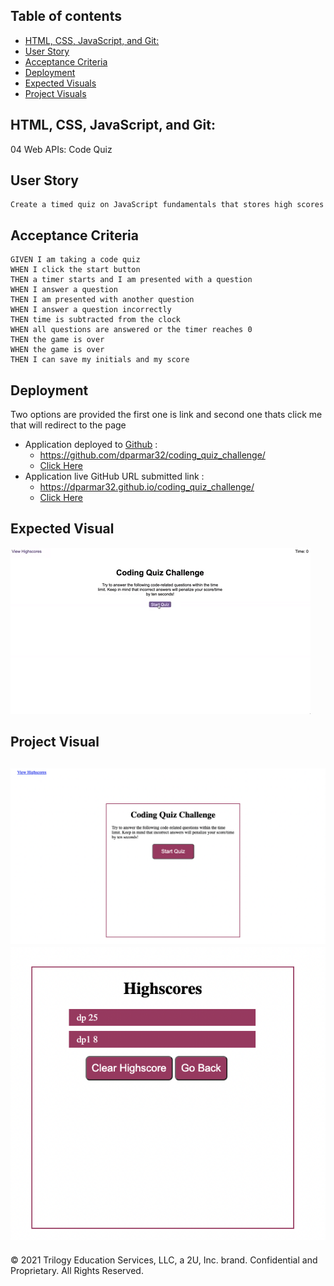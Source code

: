 ## Table of contents

- [HTML, CSS, JavaScript, and Git:](#html-css-js-and-git)
- [User Story](#user-story)
- [Acceptance Criteria](#acceptance-criteria)
- [Deployment](#deployment)
- [Expected Visuals](#expected-visual)
- [Project Visuals](#project-visual)

## HTML, CSS, JavaScript, and Git:
 04 Web APIs: Code Quiz

## User Story

```
Create a timed quiz on JavaScript fundamentals that stores high scores

```

## Acceptance Criteria

```
GIVEN I am taking a code quiz
WHEN I click the start button
THEN a timer starts and I am presented with a question
WHEN I answer a question
THEN I am presented with another question
WHEN I answer a question incorrectly
THEN time is subtracted from the clock
WHEN all questions are answered or the timer reaches 0
THEN the game is over
WHEN the game is over
THEN I can save my initials and my score
```

## Deployment
Two options are provided the first one is link and second one thats click me that will redirect to the page
- Application deployed to [Github](https://github.com/) : 
  - https://github.com/dparmar32/coding_quiz_challenge/
  - [Click Here](https://github.com/dparmar32/coding_quiz_challenge/)
- Application live GitHub URL submitted link : 
  - https://dparmar32.github.io/coding_quiz_challenge/
  - [Click Here](https://dparmar32.github.io/coding_quiz_challenge/)

## Expected Visual
![expectedVisuals](./assets/images/04-web-apis-homework-demo.gif)

## Project Visual
![codequiz](./assets/images/codeQuiz.png)
![highscore](./assets/images/highscores.png)
---

© 2021 Trilogy Education Services, LLC, a 2U, Inc. brand. Confidential and Proprietary. All Rights Reserved.
